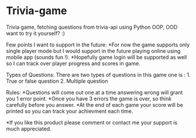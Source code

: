 # Trivia-game
Trivia game, fetching questions from trivia-api using Python OOP, OOD want to try it yourself? :)

Few points I want to support in the future:
  *For now the game supports only single player mode but I would support in the future playing online using mobile app (sounds fun !).
  *Hopefully game login will be supported as well so I can track over player progress and scores in game.

Types of Questions:
  There are two types of questions in this game one is :
    1. True or false question
    2. Multiple question

Rules:
  *Questions will come out one at a time answering wrong will grant you 1 error point.
  *Once you have 3 errors the game is over, so think carefully before you answer.
  *At the end of each game your score will be printed so you can track your achievment each time.

*If you like this product please comment or contact me your support is much appreciated. 


